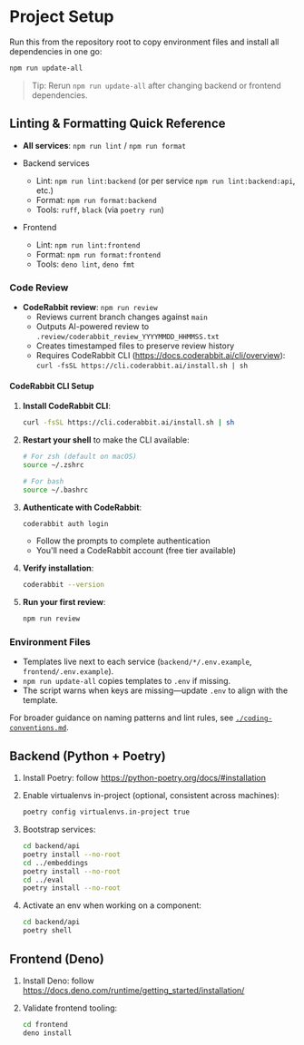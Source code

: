 # Project Setup

Run this from the repository root to copy environment files and install all dependencies in one go:

```bash
npm run update-all
```

> Tip: Rerun `npm run update-all` after changing backend or frontend dependencies.

## Linting & Formatting Quick Reference

- **All services**: `npm run lint` / `npm run format`

- Backend services
  - Lint: `npm run lint:backend` (or per service `npm run lint:backend:api`, etc.)
  - Format: `npm run format:backend`
  - Tools: `ruff`, `black` (via `poetry run`)

- Frontend
  - Lint: `npm run lint:frontend`
  - Format: `npm run format:frontend`
  - Tools: `deno lint`, `deno fmt`

### Code Review

- **CodeRabbit review**: `npm run review`
  - Reviews current branch changes against `main`
  - Outputs AI-powered review to `.review/coderabbit_review_YYYYMMDD_HHMMSS.txt`
  - Creates timestamped files to preserve review history
  - Requires CodeRabbit CLI (<https://docs.coderabbit.ai/cli/overview>): `curl -fsSL https://cli.coderabbit.ai/install.sh | sh`

#### CodeRabbit CLI Setup

1. **Install CodeRabbit CLI**:

   ```bash
   curl -fsSL https://cli.coderabbit.ai/install.sh | sh
   ```

2. **Restart your shell** to make the CLI available:

   ```bash
   # For zsh (default on macOS)
   source ~/.zshrc
   
   # For bash
   source ~/.bashrc
   ```

3. **Authenticate with CodeRabbit**:

   ```bash
   coderabbit auth login
   ```

   - Follow the prompts to complete authentication
   - You'll need a CodeRabbit account (free tier available)

4. **Verify installation**:

   ```bash
   coderabbit --version
   ```

5. **Run your first review**:

   ```bash
   npm run review
   ```

### Environment Files

- Templates live next to each service (`backend/*/.env.example`, `frontend/.env.example`).
- `npm run update-all` copies templates to `.env` if missing.
- The script warns when keys are missing—update `.env` to align with the template.

For broader guidance on naming patterns and lint rules, see [`./coding-conventions.md`](./coding-conventions.md).


## Backend (Python + Poetry)

1. Install Poetry: follow <https://python-poetry.org/docs/#installation>

2. Enable virtualenvs in-project (optional, consistent across machines):

   ```bash
   poetry config virtualenvs.in-project true
   ```

3. Bootstrap services:

   ```bash
   cd backend/api
   poetry install --no-root
   cd ../embeddings
   poetry install --no-root
   cd ../eval
   poetry install --no-root
   ```

4. Activate an env when working on a component:

   ```bash
   cd backend/api
   poetry shell
   ```

## Frontend (Deno)

1. Install Deno: follow <https://docs.deno.com/runtime/getting_started/installation/>

2. Validate frontend tooling:

   ```bash
   cd frontend
   deno install
   ```
